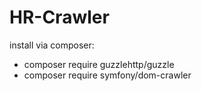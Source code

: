 # HR-Crawler


install via composer: 

- composer require guzzlehttp/guzzle
- composer require symfony/dom-crawler
